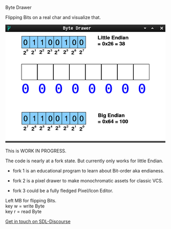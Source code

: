 Byte Drawer

Flipping Bits on a real char and visualize that.

![Screenshot](./screenshot.png)

This is WORK IN PROGRESS.

The code is nearly at a fork state.
But currently only works for little Endian.  

* fork 1 is an educational program to learn about Bit-order aka endianess.

* fork 2 is a pixel drawer to make monochromatic assets for classic VCS.

* fork 3 could be a fully fledged Pixel/Icon Editor.

Left MB for flipping Bits.  
key w = write Byte  
key r = read Byte  

[Get in touch on SDL-Discourse](https://discourse.libsdl.org/u/Acry/summary)


